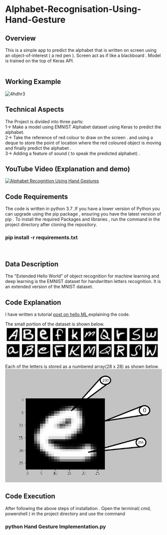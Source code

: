 # Alphabet-Recognisation-Using-Hand-Gesture

## Overview</br>
This is a simple app to predict the alphabet that is written on screen using an object-of-interest ( a red pen ). Screen act as if like a blackboard . Model is trained on the top of Keras API.  </br>
</br>
## Working Example </br>

![4hdhr3](https://user-images.githubusercontent.com/58811384/95072324-a39d1880-0728-11eb-9170-33855833d08b.gif)

## Technical Aspects</br>
The Project is divided into three parts:</br>
  1-> Make a model using EMNIST Alphabet dataset using Keras to predict the alphabet.</br>
  2-> Take the reference of red colour to draw on the screen . and using a deque to store the point of location where the red coloured object  is moving  and finally predict the alphabet .</br>
  3-> Adding a feature of sound ( to speak the predicted alphabet) . 
  
## YouTube Video (Explanation and demo)

[![Alphabet Recognition Using Hand Gestures](http://img.youtube.com/vi/7YDiblwu_qE/0.jpg)](http://www.youtube.com/watch?v=7YDiblwu_qE "Alphabet Recognition Using Hand Gestures")

## Code Requirements </br>
The code is written in python 3.7 .If you have a lower version of Python you can upgrade using the pip package , ensuring you have the latest version of pip . 
To install the required Packages and libraries , run the command in the project directory after cloning the repository.</br>

### pip install -r requirements.txt
</br>

## Data Description </br>
The "Extended Hello World" of object recognition for machine learning and deep learning is the EMNIST dataset for handwritten letters recognition. It is an extended version of the MNIST dataset.</br>


## Code Explanation </br>
 I have written a tutorial <a href=”https://helloml.org/alphabet-recognition-using-hand-gestures/”>post on hello ML </a>explaining the code.</br> 


The small portion of the dataset is shown below.
</br>
![](pic1.jpg)




Each of the letters is stored as a numbered array(28 x 28) as shown below.
![](pic2.JPG)
</br>
 ## Code Execution </br>
 After following the above steps of installation . Open the terminal( cmd, powershell ) in the project directory and use the command </br> 
 ### python Hand Gesture Implementation.py </br>
